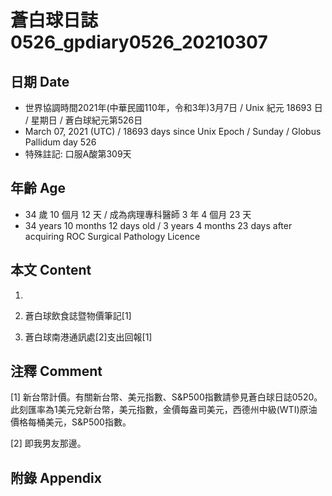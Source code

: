 [_metadata_:encoding]: - "utf-8"
[_metadata_:language]: - "zh-Hant-TW"
[_metadata_:fileformat]: - "markdown"
[_metadata_:MIME_type]: - "text/plain"
[_metadata_:markdown_version]: - "commonmark version 0.29"
[_metadata_:markdown_spec]: - "https://spec.commonmark.org/0.29/"

# 蒼白球日誌0526_gpdiary0526_20210307 #

## 日期 Date ##

* 世界協調時間2021年(中華民國110年，令和3年)3月7日 / Unix 紀元 18693 日 / 星期日 / 蒼白球紀元第526日
* March 07, 2021 (UTC) / 18693 days since Unix Epoch / Sunday / Globus Pallidum day 526
* 特殊註記: 口服A酸第309天

## 年齡 Age ##

* 34 歲 10 個月 12 天 / 成為病理專科醫師 3 年 4 個月 23 天
* 34 years 10 months 12 days old / 3 years 4 months 23 days after acquiring ROC Surgical Pathology Licence

## 本文 Content ##

1. 

    
2. 蒼白球飲食誌暨物價筆記[1]

    
3. 蒼白球南港通訊處[2]支出回報[1]

    

## 注釋 Comment ##

[1] 新台幣計價。有關新台幣、美元指數、S&P500指數請參見蒼白球日誌0520。此刻匯率為1美元兌新台幣，美元指數，金價每盎司美元，西德州中級(WTI)原油價格每桶美元，S&P500指數。


[2] 即我男友那邊。



## 附錄 Appendix ##

